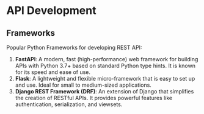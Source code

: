 # API Development

## Frameworks
Popular Python Frameworks for developing REST API:
1. **FastAPI**: A modern, fast (high-performance) web framework for building APIs with Python 3.7+ based on standard Python type hints. It is known for its speed and ease of use.
2. **Flask**: A lightweight and flexible micro-framework that is easy to set up and use. Ideal for small to medium-sized applications.
3. **Django REST Framework (DRF)**: An extension of Django that simplifies the creation of RESTful APIs. It provides powerful features like authentication, serialization, and viewsets.
